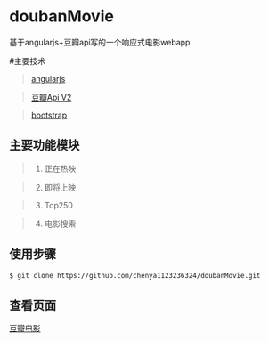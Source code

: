 # doubanMovie
基于angularjs+豆瓣api写的一个响应式电影webapp

#主要技术
> [angularjs](https://angularjs.org/)

> [豆瓣Api V2](https://developers.douban.com/wiki/?title=movie_v2)

> [bootstrap](http://getbootstrap.com/2.3.2/)

## 主要功能模块

>1. 正在热映

>2. 即将上映

>3. Top250

>4. 电影搜索



## 使用步骤


```bash
$ git clone https://github.com/chenya1123236324/doubanMovie.git

```

## 查看页面

 [豆瓣电影](http://display.6edigital.com/oa/project/broadBeanMovie/index.html#/in_theaters/1)



